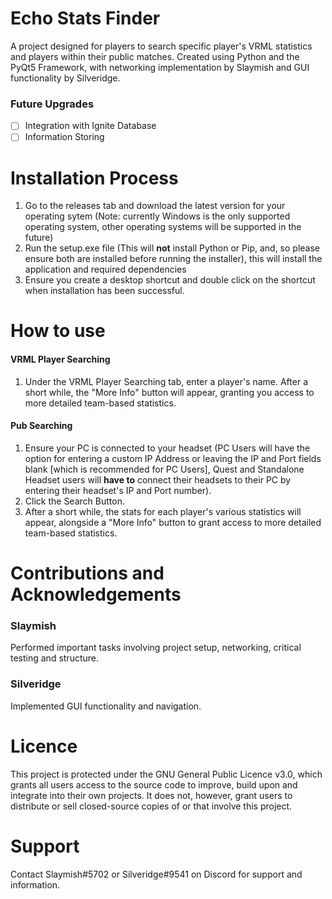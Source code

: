# Echo Stats Finder
A project designed for players to search specific player's VRML statistics and players within their public matches. Created using Python and the PyQt5 Framework, with networking implementation by Slaymish and GUI functionality by Silveridge.

### Future Upgrades
- [ ] Integration with Ignite Database
- [ ] Information Storing

# Installation Process
1. Go to the releases tab and download the latest version for your operating sytem (Note: currently Windows is the only supported operating system, other operating systems will be supported in the future)
2. Run the setup.exe file (This will **not** install Python or Pip, and, so please ensure both are installed before running the installer), this will install the application and required dependencies
3. Ensure you create a desktop shortcut and double click on the shortcut when installation has been successful.

# How to use
#### VRML Player Searching
1. Under the VRML Player Searching tab, enter a player's name. After a short while, the "More Info" button will appear, granting you access to more detailed team-based statistics.

#### Pub Searching
1. Ensure your PC is connected to your headset (PC Users will have the option for entering a custom IP Address or leaving the IP and Port fields blank [which is recommended for PC Users], Quest and Standalone Headset users will **have to** connect their headsets to their PC by entering their headset's IP and Port number).
2. Click the Search Button.
3. After a short while, the stats for each player's various statistics will appear, alongside a "More Info" button to grant access to more detailed team-based statistics.

# Contributions and Acknowledgements
### Slaymish
Performed important tasks involving project setup, networking, critical testing and structure.

### Silveridge
Implemented GUI functionality and navigation.

# Licence
This project is protected under the GNU General Public Licence v3.0, which grants all users access to the source code to improve, build upon and integrate into their own projects. It does not, however, grant users to distribute or sell closed-source copies of or that involve this project.

# Support
Contact Slaymish#5702 or Silveridge#9541 on Discord for support and information.
